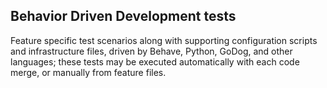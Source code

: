 ## Behavior Driven Development tests
Feature specific test scenarios along with supporting configuration scripts and infrastructure files,
driven by Behave, Python, GoDog, and other languages; these tests may be executed
automatically with each code merge, or manually from feature files.
